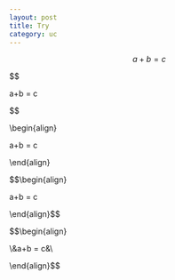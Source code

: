 ```yaml
---
layout: post
title: Try
category: uc
---
```



$$ a + b = c $$

$$

a+b = c

$$




\\begin{align}

a+b = c

\\end{align}


$$\begin{align}

a+b = c

\end{align}$$



$$\begin{align}

\\&a+b = c&\\

\end{align}$$
